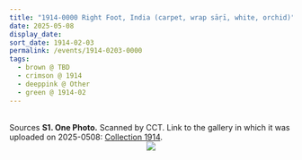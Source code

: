 ```yaml
---
title: "1914-0000 Right Foot, India (carpet, wrap sāṛī, white, orchid)"
date: 2025-05-08
display_date: 
sort_date: 1914-02-03
permalink: /events/1914-0203-0000
tags:
  - brown @ TBD
  - crimson @ 1914
  - deeppink @ Other
  - green @ 1914-02
---
```


<br>

<wave-list>
  <list-title color="DarkSeaGreen" width="40">Sources</list-title>
  <list-item color="BlanchedAlmond"  width="280"><b>S1. One Photo.</b> Scanned by CCT. Link to the gallery in which it was uploaded on 2025-0508: <a href="https://eternalmoments.smugmug.com/Collections/Yogi-Mahajan-Collection/1914/">Collection 1914</a>.</list-item>
</wave-list>

<div style="text-align: center"><img src="https://pub-bcc3cbe9b1e94ba1ac28915f7a3900fa.r2.dev/1914-0000_Right_Foot_India_(carpet_wrap_sari_white_orchid)_01_(from_tif)_(Yogi_Mahajan_Collection).jpg" /></div>